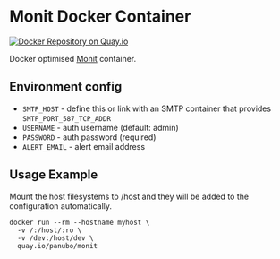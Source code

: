 # Monit Docker Container

[![Docker Repository on Quay.io](https://quay.io/repository/panubo/monit/status "Docker Repository on Quay.io")](https://quay.io/repository/panubo/monit)

Docker optimised [Monit](https://mmonit.com/) container.

## Environment config

- `SMTP_HOST` - define this or link with an SMTP container that provides `SMTP_PORT_587_TCP_ADDR`
- `USERNAME` - auth username (default: admin)
- `PASSWORD` - auth password (required)
- `ALERT_EMAIL` - alert email address

## Usage Example

Mount the host filesystems to /host and they will be added to the configuration automatically.

```
docker run --rm --hostname myhost \
  -v /:/host/:ro \
  -v /dev:/host/dev \
  quay.io/panubo/monit
```
